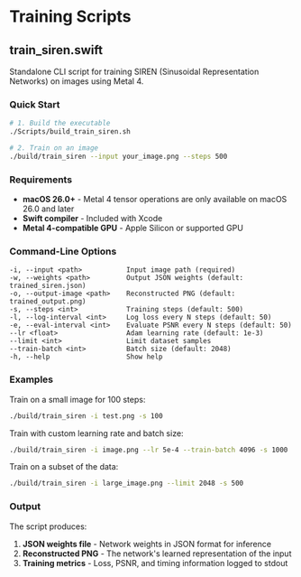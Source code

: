 # Training Scripts

## train_siren.swift

Standalone CLI script for training SIREN (Sinusoidal Representation Networks) on images using Metal 4.

### Quick Start

```bash
# 1. Build the executable
./Scripts/build_train_siren.sh

# 2. Train on an image
./build/train_siren --input your_image.png --steps 500
```

### Requirements

- **macOS 26.0+** - Metal 4 tensor operations are only available on macOS 26.0 and later
- **Swift compiler** - Included with Xcode
- **Metal 4-compatible GPU** - Apple Silicon or supported GPU

### Command-Line Options

```
-i, --input <path>           Input image path (required)
-w, --weights <path>         Output JSON weights (default: trained_siren.json)
-o, --output-image <path>    Reconstructed PNG (default: trained_output.png)
-s, --steps <int>            Training steps (default: 500)
-l, --log-interval <int>     Log loss every N steps (default: 50)
-e, --eval-interval <int>    Evaluate PSNR every N steps (default: 50)
--lr <float>                 Adam learning rate (default: 1e-3)
--limit <int>                Limit dataset samples
--train-batch <int>          Batch size (default: 2048)
-h, --help                   Show help
```

### Examples

Train on a small image for 100 steps:
```bash
./build/train_siren -i test.png -s 100
```

Train with custom learning rate and batch size:
```bash
./build/train_siren -i image.png --lr 5e-4 --train-batch 4096 -s 1000
```

Train on a subset of the data:
```bash
./build/train_siren -i large_image.png --limit 2048 -s 500
```

### Output

The script produces:
1. **JSON weights file** - Network weights in JSON format for inference
2. **Reconstructed PNG** - The network's learned representation of the input
3. **Training metrics** - Loss, PSNR, and timing information logged to stdout
